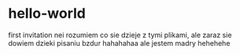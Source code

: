 # hello-world
first invitation
nei rozumiem co sie dzieje z tymi plikami, 
ale zaraz sie dowiem dzieki pisaniu bzdur hahahahaa ale jestem madry hehehehe

